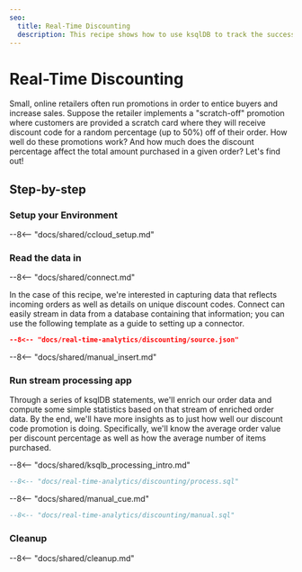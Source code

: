 ```yaml
---
seo:
  title: Real-Time Discounting
  description: This recipe shows how to use ksqlDB to track the success of discounts for a small online business.
---
```


# Real-Time Discounting

Small, online retailers often run promotions in order to entice buyers and increase sales. Suppose the retailer implements a "scratch-off" promotion where customers are provided a scratch card where they will receive discount code for a random percentage (up to 50%) off of their order. How well do these promotions work? And how much does the discount percentage affect the total amount purchased in a given order? Let's find out!

## Step-by-step

### Setup your Environment

--8<-- "docs/shared/ccloud_setup.md"

### Read the data in

--8<-- "docs/shared/connect.md"

In the case of this recipe, we're interested in capturing data that reflects incoming orders as well as details on unique discount codes. Connect can easily stream in data from a database containing that information; you can use the following template as a guide to setting up a connector.

```json
--8<-- "docs/real-time-analytics/discounting/source.json"
```

--8<-- "docs/shared/manual_insert.md"

### Run stream processing app

Through a series of ksqlDB statements, we'll enrich our order data and compute some simple statistics based on that stream of enriched order data. By the end, we'll have more insights as to just how well our discount code promotion is doing. Specifically, we'll know the average order value per discount percentage as well as how the average number of items purchased.

--8<-- "docs/shared/ksqlb_processing_intro.md"

```sql
--8<-- "docs/real-time-analytics/discounting/process.sql"
```

--8<-- "docs/shared/manual_cue.md"

```sql
--8<-- "docs/real-time-analytics/discounting/manual.sql"
```

### Cleanup

--8<-- "docs/shared/cleanup.md"